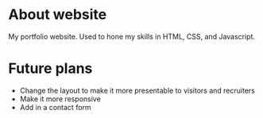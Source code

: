 # About website
My portfolio website. Used to hone my skills in HTML, CSS, and Javascript. 

# Future plans
* Change the layout to make it more presentable to visitors and recruiters
* Make it more responsive
* Add in a contact form 
